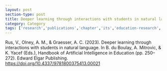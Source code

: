 ```yaml
---
layout: post
section-type: post
title: Deeper learning through interactions with students in natural language
category: Category
tags: ['research','publications','chapter','its','education-research','ldi','datawhys','mofacts']
---
```

Rus, V., Olney, A. M., & Graesser, A. C. (2023). Deeper learning through interactions with students in natural language. In B. du Boulay, A. Mitrovic, & K. Yacef (Eds.), Handbook of Artificial Intelligence in Education (pp. 250–272). Edward Elgar Publishing. https://doi.org/10.4337/9781800375413.00021

<!-- <object data="https://blogs.memphis.edu/aolney/files/2019/10/Graesser-conley-olney2_draft_its_2011.pdf" type="application/pdf" width="100%" height="600px">
 
  <p>It appears you don't have a PDF plugin for this browser.
  No biggie... you can <a href="https://blogs.memphis.edu/aolney/files/2019/10/Graesser-conley-olney2_draft_its_2011.pdf">click here to
  download the PDF file.</a></p>
  
</object> -->




